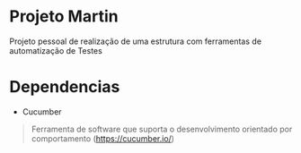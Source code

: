 
Projeto Martin
=======
Projeto pessoal de realização de uma estrutura com ferramentas de automatização de Testes 


Dependencias
====

- Cucumber 
>Ferramenta de software que suporta o desenvolvimento orientado por comportamento
(https://cucumber.io/)




